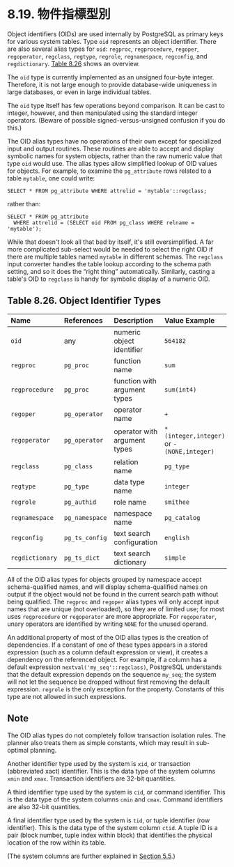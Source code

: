 # 8.19. 物件指標型別

Object identifiers \(OIDs\) are used internally by PostgreSQL as primary keys for various system tables. Type `oid` represents an object identifier. There are also several alias types for `oid`: `regproc`, `regprocedure`, `regoper`, `regoperator`, `regclass`, `regtype`, `regrole`, `regnamespace`, `regconfig`, and `regdictionary`. [Table 8.26](https://www.postgresql.org/docs/12/datatype-oid.html#DATATYPE-OID-TABLE) shows an overview.

The `oid` type is currently implemented as an unsigned four-byte integer. Therefore, it is not large enough to provide database-wide uniqueness in large databases, or even in large individual tables.

The `oid` type itself has few operations beyond comparison. It can be cast to integer, however, and then manipulated using the standard integer operators. \(Beware of possible signed-versus-unsigned confusion if you do this.\)

The OID alias types have no operations of their own except for specialized input and output routines. These routines are able to accept and display symbolic names for system objects, rather than the raw numeric value that type `oid` would use. The alias types allow simplified lookup of OID values for objects. For example, to examine the `pg_attribute` rows related to a table `mytable`, one could write:

```text
SELECT * FROM pg_attribute WHERE attrelid = 'mytable'::regclass;
```

rather than:

```text
SELECT * FROM pg_attribute
  WHERE attrelid = (SELECT oid FROM pg_class WHERE relname = 'mytable');
```

While that doesn't look all that bad by itself, it's still oversimplified. A far more complicated sub-select would be needed to select the right OID if there are multiple tables named `mytable` in different schemas. The `regclass` input converter handles the table lookup according to the schema path setting, and so it does the “right thing” automatically. Similarly, casting a table's OID to `regclass` is handy for symbolic display of a numeric OID.

## **Table 8.26. Object Identifier Types**

| Name | References | Description | Value Example |
| :--- | :--- | :--- | :--- |
| `oid` | any | numeric object identifier | `564182` |
| `regproc` | `pg_proc` | function name | `sum` |
| `regprocedure` | `pg_proc` | function with argument types | `sum(int4)` |
| `regoper` | `pg_operator` | operator name | `+` |
| `regoperator` | `pg_operator` | operator with argument types | `*(integer,integer)` or `-(NONE,integer)` |
| `regclass` | `pg_class` | relation name | `pg_type` |
| `regtype` | `pg_type` | data type name | `integer` |
| `regrole` | `pg_authid` | role name | `smithee` |
| `regnamespace` | `pg_namespace` | namespace name | `pg_catalog` |
| `regconfig` | `pg_ts_config` | text search configuration | `english` |
| `regdictionary` | `pg_ts_dict` | text search dictionary | `simple` |

All of the OID alias types for objects grouped by namespace accept schema-qualified names, and will display schema-qualified names on output if the object would not be found in the current search path without being qualified. The `regproc` and `regoper` alias types will only accept input names that are unique \(not overloaded\), so they are of limited use; for most uses `regprocedure` or `regoperator` are more appropriate. For `regoperator`, unary operators are identified by writing `NONE` for the unused operand.

An additional property of most of the OID alias types is the creation of dependencies. If a constant of one of these types appears in a stored expression \(such as a column default expression or view\), it creates a dependency on the referenced object. For example, if a column has a default expression `nextval('my_seq'::regclass)`, PostgreSQL understands that the default expression depends on the sequence `my_seq`; the system will not let the sequence be dropped without first removing the default expression. `regrole` is the only exception for the property. Constants of this type are not allowed in such expressions.

## Note

The OID alias types do not completely follow transaction isolation rules. The planner also treats them as simple constants, which may result in sub-optimal planning.

Another identifier type used by the system is `xid`, or transaction \(abbreviated xact\) identifier. This is the data type of the system columns `xmin` and `xmax`. Transaction identifiers are 32-bit quantities.

A third identifier type used by the system is `cid`, or command identifier. This is the data type of the system columns `cmin` and `cmax`. Command identifiers are also 32-bit quantities.

A final identifier type used by the system is `tid`, or tuple identifier \(row identifier\). This is the data type of the system column `ctid`. A tuple ID is a pair \(block number, tuple index within block\) that identifies the physical location of the row within its table.

\(The system columns are further explained in [Section 5.5](https://www.postgresql.org/docs/12/ddl-system-columns.html).\)

